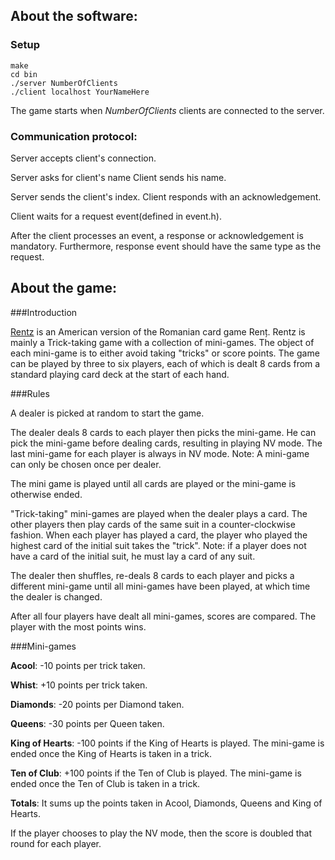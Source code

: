 ## About the software:

### Setup

```
make
cd bin
./server NumberOfClients
./client localhost YourNameHere
```

The game starts when *NumberOfClients* clients are connected to the server.

### Communication protocol:

Server accepts client's connection.

Server asks for client's name
Client sends his name.

Server sends the client's index.
Client responds with an acknowledgement.

Client waits for a request event(defined in event.h).

After the client processes an event, a response or acknowledgement is mandatory.
Furthermore, response event should have the same type as the request.

## About the game:

###Introduction

[Rentz] is an American version of the Romanian card game Renț. Rentz is mainly a Trick-taking game with a collection of mini-games. The object of each mini-game is to either avoid taking "tricks" or score points. The game can be played by three to six players, each of which is dealt 8 cards from a standard playing card deck at the start of each hand.

[Rentz]: <https://en.wikipedia.org/wiki/Rentz_Card_Game>

###Rules

A dealer is picked at random to start the game.

The dealer deals 8 cards to each player then picks the mini-game. He can pick the mini-game before dealing cards, resulting in playing NV mode. The last mini-game for each player is always in NV mode. Note: A mini-game can only be chosen once per dealer.

The mini game is played until all cards are played or the mini-game is otherwise ended.

"Trick-taking" mini-games are played when the dealer plays a card. The other players then play cards of the same suit in a counter-clockwise fashion. When each player has played a card, the player who played the highest card of the initial suit takes the "trick". Note: if a player does not have a card of the initial suit, he must lay a card of any suit.

The dealer then shuffles, re-deals 8 cards to each player and picks a different mini-game until all mini-games have been played, at which time the dealer is changed.

After all four players have dealt all mini-games, scores are compared. The player with the most points wins.

###Mini-games

**Acool**: -10 points per trick taken.

**Whist**: +10 points per trick taken.

**Diamonds**: -20 points per Diamond taken.

**Queens**: -30 points per Queen taken.

**King of Hearts**: -100 points if the King of Hearts is played. The mini-game is ended once the King of Hearts is taken in a trick.

**Ten of Club**: +100 points if the Ten of Club is played. The mini-game is ended once the Ten of Club is taken in a trick. 

**Totals**: It sums up the points taken in Acool, Diamonds, Queens and King of Hearts.

If the player chooses to play the NV mode, then the score is doubled that round for each player.
